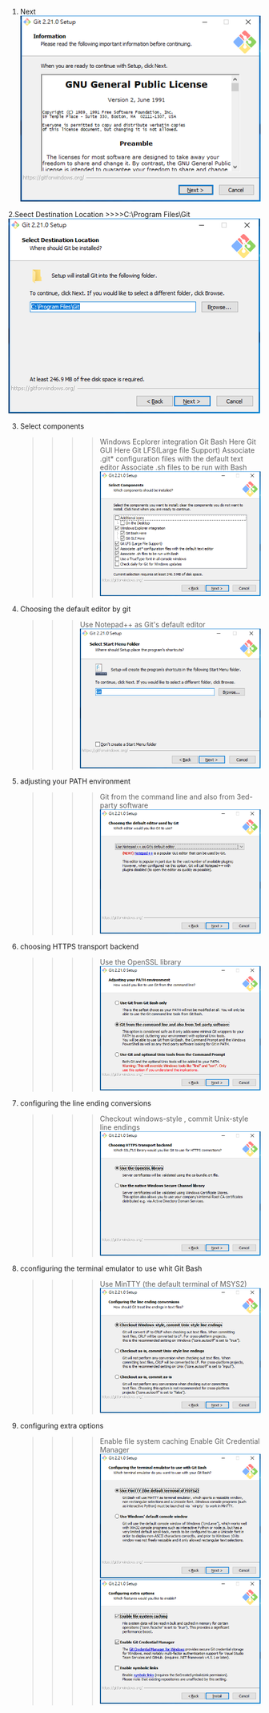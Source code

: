 1. Next
	![安裝Git](https://github.com/wdwd2233/Notes/blob/master/Golang/img/git_install/git_install(1).png?raw=true)

2.Seect Destination Location
	>>>>C:\Program Files\Git
	![安裝Git](https://github.com/wdwd2233/Notes/blob/master/Golang/img/git_install/git_install(2).png?raw=true)

3. Select components
	>>>>Windows Ecplorer integration
		Git Bash Here
		Git GUI Here
	>>>>Git LFS(Large file Support)
	>>>>Associate .git* configuration files with the default text editor
	>>>>Associate .sh files to be run with Bash
	![安裝Git](https://github.com/wdwd2233/Notes/blob/master/Golang/img/git_install/git_install(3).png?raw=true)

5. Choosing the default editor by git 
	>>> Use Notepad++ as Git's default editor
	![安裝Git](https://github.com/wdwd2233/Notes/blob/master/Golang/img/git_install/git_install(4).png?raw=true)

6. adjusting your PATH environment 
	>>>> Git from the command line and also from 3ed-party software
	![安裝Git](https://github.com/wdwd2233/Notes/blob/master/Golang/img/git_install/git_install(5).png?raw=true)

7. choosing HTTPS transport backend
	>>>>Use the OpenSSL library 
		![安裝Git](https://github.com/wdwd2233/Notes/blob/master/Golang/img/git_install/git_install(6).png?raw=true)

8. configuring the line ending conversions 
	>>>>Checkout windows-style , commit Unix-style line endings
		![安裝Git](https://github.com/wdwd2233/Notes/blob/master/Golang/img/git_install/git_install(7).png?raw=true)

9. cconfiguring the terminal emulator to use whit Git Bash
	>>>>Use MinTTY (the default terminal of MSYS2)
		![安裝Git](https://github.com/wdwd2233/Notes/blob/master/Golang/img/git_install/git_install(8).png?raw=true)

10. configuring extra options 
	>>>>Enable file system caching 
	>>>>Enable Git Credential Manager
		![安裝Git](https://github.com/wdwd2233/Notes/blob/master/Golang/img/git_install/git_install(9).png?raw=true)
	![安裝Git](https://github.com/wdwd2233/Notes/blob/master/Golang/img/git_install/git_install(10).png?raw=true)